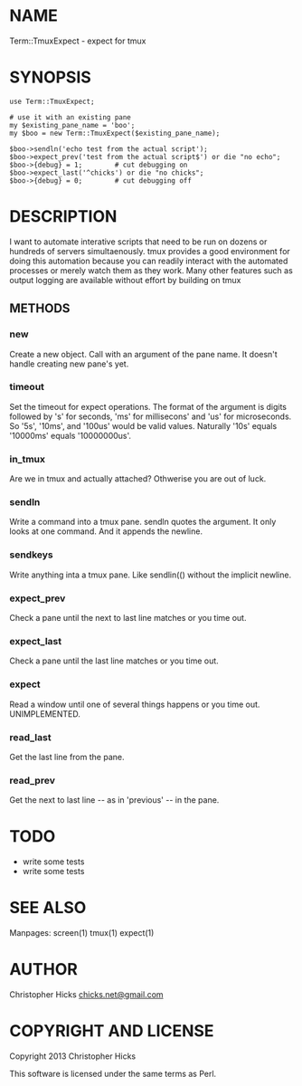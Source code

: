 # NAME

Term::TmuxExpect - expect for tmux

# SYNOPSIS

    use Term::TmuxExpect;

    # use it with an existing pane
    my $existing_pane_name = 'boo';
    my $boo = new Term::TmuxExpect($existing_pane_name);

    $boo->sendln('echo test from the actual script');
    $boo->expect_prev('test from the actual script$') or die "no echo";
    $boo->{debug} = 1;        # cut debugging on
    $boo->expect_last('^chicks') or die "no chicks";
    $boo->{debug} = 0;        # cut debugging off



# DESCRIPTION

I want to automate interative scripts that need to be run on dozens or hundreds of servers simultaenously.
tmux provides a good environment for doing this automation because you can readily interact with
the automated processes or merely watch them as they work.  Many other features such as output logging are 
available without effort by building on tmux

## METHODS

### new

Create a new object.  Call with an argument of the pane name.  It doesn't handle creating new pane's yet.

### timeout

Set the timeout for expect operations.  The format of the argument is digits followed by 's' for seconds, 'ms' for millisecons' and 'us' for microseconds.  So '5s', '10ms', and '100us' would be valid values.  Naturally '10s' equals '10000ms' equals '10000000us'.

### in\_tmux

Are we in tmux and actually attached?  Othwerise you are out of luck.

### sendln

Write a command into a tmux pane.  sendln quotes the argument.  It only looks at one command.  And it appends the newline.

### sendkeys

Write anything inta a tmux pane.  Like sendlin(() without the implicit newline.

### expect\_prev

Check a pane until the next to last line matches or you time out.

### expect\_last

Check a pane until the last line matches or you time out.

### expect

Read a window until one of several things happens or you time out.  UNIMPLEMENTED.

### read\_last

Get the last line from the pane.

### read\_prev

Get the next to last line -- as in 'previous' -- in the pane.

# TODO

- write some tests
- write some tests

# SEE ALSO

Manpages: screen(1) tmux(1) expect(1)

# AUTHOR

Christopher Hicks <chicks.net@gmail.com>

# COPYRIGHT AND LICENSE

Copyright 2013 Christopher Hicks

This software is licensed under the same terms as Perl.
